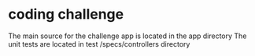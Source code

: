 coding challenge
=======

The main source for the challenge app is located in the app directory
The unit tests are located in test /specs/controllers directory
